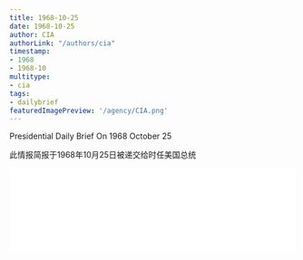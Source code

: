 ```yaml
---
title: 1968-10-25
date: 1968-10-25
author: CIA 
authorLink: "/authors/cia"
timestamp: 
- 1968
- 1968-10
multitype: 
- cia
tags: 
- dailybrief
featuredImagePreview: '/agency/CIA.png'
---
```



Presidential Daily Brief On 1968 October 25

此情报简报于1968年10月25日被递交给时任美国总统

<!--more-->





<div id="over" style="width:100%; overflow:hidden"> <iframe id="sFrame" name="sFrame" frameborder="no" border="0"  allowfullscreen marginwidth="0" scrolling="no" src = " /CIA/1968-10-25.html "  style = " position:absulute; width: 806px; top: 300;" > </iframe> </div>